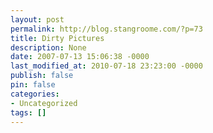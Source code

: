 ```yaml
---
layout: post
permalink: http://blog.stangroome.com/?p=73
title: Dirty Pictures
description: None
date: 2007-07-13 15:06:38 -0000
last_modified_at: 2010-07-18 23:23:00 -0000
publish: false
pin: false
categories:
- Uncategorized
tags: []
---
```

<![CDATA[ ![Example roadworks map](http://www.codeassassin.com/blog/content/binary/WindowsLiveWriter/DirtyPictures_90/roadworkmap_1.png) Frustrated by the lack of up-to-date data for my [TomTom](http://www.codeassassin.com/blog/PermaLink,guid,6119fac2-2e5d-4764-b99c-1253360c66c7.aspx), I started poking around the web for various sorts of local information. I discovered that the [Department for Transport](http://www.transport.sa.gov.au/) has a [page listing current roadwork sites](http://www.transport.sa.gov.au/quicklinks/metro_country_roadworks.asp). Unfortunately, it is only available in HTML form. Upon inspecting the source however, I discovered patterns in the data suggesting it is automatically driven from by internal database. I asked myself, what is the quickest, easiest, most hackish way I can suck this information into a map? The answer was [Google Mapplets](http://www.google.com/apis/maps/documentation/mapplets/). The result, is an XML [Google Gadget](http://www.google.com/apis/gadgets/) that is hosted on my website but runs in the context of the [Google Maps](http://maps.google.com/) site and [screen scrapes](http://en.wikipedia.org/wiki/Screen_scraping) the DTEI's HTML using JavaScript. [Worse Than Failure](http://www.worsethanfailure.com/) would be proud. If you'd like to try it yourself, the [gadget xml file is here](http://www.codeassassin.com/exp/rwm.xml). You should be able to open Google Maps, click the My Maps tab and choose Add Content where you will be taken to the directory. Choose the Add By URL and paste the link to my xml file. I might tidy up the abomination that is my JavaScript code if anyone cares enough and submit the gadget to the public Google directory. I am also considering implementing the gadget in [Popfly](http://www.popfly.com/) but I am waiting on being able to sign-in to that site. ]]>
